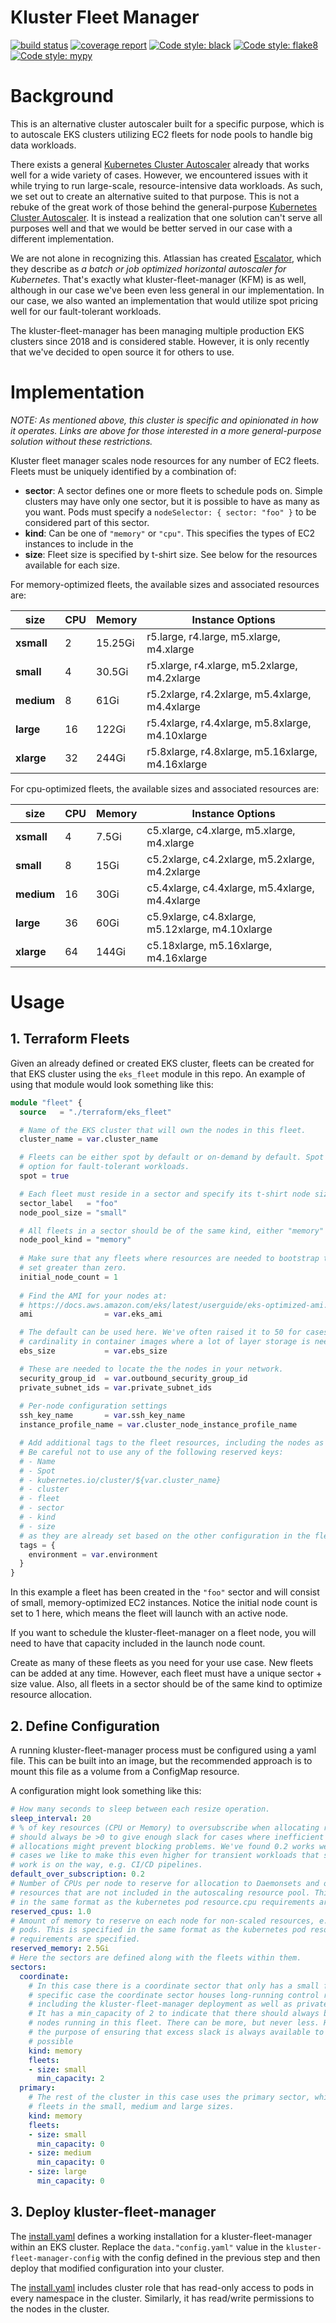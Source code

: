 # Kluster Fleet Manager

[![build status](https://gitlab.com/rocket-boosters/kluster-fleet-manager/badges/main/pipeline.svg)](https://gitlab.com//rocket-boosters/kluster-fleet-manager/commits/main)
[![coverage report](https://gitlab.com//rocket-boosters/kluster-fleet-manager/badges/main/coverage.svg)](https://gitlab.com//rocket-boosters/kluster-fleet-manager/commits/main)
[![Code style: black](https://img.shields.io/badge/code%20style-black-000000.svg)](https://github.com/psf/black)
[![Code style: flake8](https://img.shields.io/badge/code%20style-flake8-white)](https://gitlab.com/pycqa/flake8)
[![Code style: mypy](https://img.shields.io/badge/code%20style-mypy-white)](http://mypy-lang.org/)

# Background

This is an alternative cluster autoscaler built for a specific purpose, which is to
autoscale EKS clusters utilizing EC2 fleets for node pools to handle big data workloads.

There exists a general
[Kubernetes Cluster Autoscaler](https://github.com/kubernetes/autoscaler/tree/master/cluster-autoscaler)
already that works well for a wide variety of cases. However, we encountered issues with
it while trying to run large-scale, resource-intensive data workloads. As such, we set
out to create an alternative suited to that purpose. This is not a rebuke of the great
work of those behind the general-purpose
[Kubernetes Cluster Autoscaler](https://github.com/kubernetes/autoscaler/tree/master/cluster-autoscaler).
It is instead a realization that one solution can't serve all purposes well and that we
would be better served in our case with a different implementation.

We are not alone in recognizing this. Atlassian has created
[Escalator](https://github.com/atlassian/escalator), which they describe as *a batch or 
job optimized horizontal autoscaler for Kubernetes*. That's exactly what
kluster-fleet-manager (KFM) is as well, although in our case we've been even less
general in our implementation. In our case, we also wanted an implementation that would
utilize spot pricing well for our fault-tolerant workloads.

The kluster-fleet-manager has been managing multiple production EKS clusters since 2018
and is considered stable. However, it is only recently that we've decided to open source
it for others to use.

# Implementation

*NOTE: As mentioned above, this cluster is specific and opinionated in how it operates.
Links are above for those interested in a more general-purpose solution without these
restrictions.*

Kluster fleet manager scales node resources for any number of EC2 fleets. Fleets must
be uniquely identified by a combination of:

- **sector**: A sector defines one or more fleets to schedule pods on. Simple clusters
  may have only one sector, but it is possible to have as many as you want. Pods must
  specify a `nodeSelector: { sector: "foo" }` to be considered part of this sector.
- **kind**: Can be one of `"memory"` or `"cpu"`. This specifies the types of EC2
  instances to include in the 
- **size**: Fleet size is specified by t-shirt size. See below for the resources
  available for each size.

For memory-optimized fleets, the available sizes and associated resources are:

|  size        |  CPU  |  Memory  |  Instance Options                                 |
|--------------|-------|----------|---------------------------------------------------|
|  **xsmall**  | 2     | 15.25Gi  | r5.large, r4.large, m5.xlarge, m4.xlarge          |
| **small**    | 4     | 30.5Gi   | r5.xlarge, r4.xlarge, m5.2xlarge, m4.2xlarge      |
| **medium**   | 8     | 61Gi     | r5.2xlarge, r4.2xlarge, m5.4xlarge, m4.4xlarge    |
| **large**    | 16    | 122Gi    | r5.4xlarge, r4.4xlarge, m5.8xlarge, m4.10xlarge   |
| **xlarge**   | 32    | 244Gi    | r5.8xlarge, r4.8xlarge, m5.16xlarge, m4.16xlarge  |

For cpu-optimized fleets, the available sizes and associated resources are:

|  size        |  CPU  |  Memory  |  Instance Options                                 |
|--------------|-------|----------|---------------------------------------------------|
| **xsmall**   | 4     | 7.5Gi    | c5.xlarge, c4.xlarge, m5.xlarge, m4.xlarge        |
| **small**    | 8     | 15Gi     | c5.2xlarge, c4.2xlarge, m5.2xlarge, m4.2xlarge    |
| **medium**   | 16    | 30Gi     | c5.4xlarge, c4.4xlarge, m5.4xlarge, m4.4xlarge    |
| **large**    | 36    | 60Gi     | c5.9xlarge, c4.8xlarge, m5.12xlarge, m4.10xlarge  |
| **xlarge**   | 64    | 144Gi    | c5.18xlarge, m5.16xlarge, m4.16xlarge             |

# Usage

## 1. Terraform Fleets

Given an already defined or created EKS cluster, fleets can be created for that EKS
cluster using the `eks_fleet` module in this repo. An example of using that module
would look something like this:

```terraform
module "fleet" {
  source   = "./terraform/eks_fleet"

  # Name of the EKS cluster that will own the nodes in this fleet.
  cluster_name = var.cluster_name

  # Fleets can be either spot by default or on-demand by default. Spot nodes are a great
  # option for fault-tolerant workloads.
  spot = true

  # Each fleet must reside in a sector and specify its t-shirt node size.
  sector_label   = "foo"
  node_pool_size = "small"

  # All fleets in a sector should be of the same kind, either "memory" or "cpu".
  node_pool_kind = "memory"
  
  # Make sure that any fleets where resources are needed to bootstrap the cluster are
  # set greater than zero.
  initial_node_count = 1
  
  # Find the AMI for your nodes at:
  # https://docs.aws.amazon.com/eks/latest/userguide/eks-optimized-ami.html
  ami                = var.eks_ami

  # The default can be used here. We've often raised it to 50 for cases with high
  # cardinality in container images where a lot of layer storage is needed. 
  ebs_size           = var.ebs_size

  # These are needed to locate the the nodes in your network.
  security_group_id  = var.outbound_security_group_id
  private_subnet_ids = var.private_subnet_ids
  
  # Per-node configuration settings
  ssh_key_name       = var.ssh_key_name
  instance_profile_name = var.cluster_node_instance_profile_name

  # Add additional tags to the fleet resources, including the nodes as EC2 tags.
  # Be careful not to use any of the following reserved keys:
  # - Name
  # - Spot
  # - kubernetes.io/cluster/${var.cluster_name}
  # - cluster
  # - fleet
  # - sector
  # - kind
  # - size
  # as they are already set based on the other configuration in the fleet.
  tags = {
    environment = var.environment
  }
}
```

In this example a fleet has been created in the `"foo"` sector and will consist of
small, memory-optimized EC2 instances. Notice the initial node count is set to 1 here,
which means the fleet will launch with an active node.

If you want to schedule the kluster-fleet-manager on a fleet node, you will need to have
that capacity included in the launch node count.

Create as many of these fleets as you need for your use case. New fleets can be added
at any time. However, each fleet must have a unique sector + size value. Also, all
fleets in a sector should be of the same kind to optimize resource allocation.

## 2. Define Configuration

A running kluster-fleet-manager process must be configured using a yaml file. This
can be built into an image, but the recommended approach is to mount this file as a
volume from a ConfigMap resource.

A configuration might look something like this:

```yaml
# How many seconds to sleep between each resize operation.
sleep_interval: 20
# % of key resources (CPU or Memory) to oversubscribe when allocating resources. This
# should always be >0 to give enough slack for cases where inefficient kube system
# allocations might prevent blocking problems. We've found 0.2 works well, but in some
# cases we like to make this even higher for transient workloads that suggest additional
# work is on the way, e.g. CI/CD pipelines.
default_over_subscription: 0.2
# Number of CPUs per node to reserve for allocation to Daemonsets and other per-node
# resources that are not included in the autoscaling resource pool. This is specified
# in the same format as the kubernetes pod resource.cpu requirements are specified.
reserved_cpus: 1.0
# Amount of memory to reserve on each node for non-scaled resources, e.g. Daemonset
# pods. This is specified in the same format as the kubernetes pod resource.memory
# requirements are specified.
reserved_memory: 2.5Gi
# Here the sectors are defined along with the fleets within them.
sectors:
  coordinate:
    # In this case there is a coordinate sector that only has a small fleet. In this
    # specific case the coordinate sector houses long-running control resources,
    # including the kluster-fleet-manager deployment as well as private CI runners. 
    # It has a min_capacity of 2 to indicate that there should always be at least two
    # nodes running in this fleet. There can be more, but never less. Here that serves
    # the purpose of ensuring that excess slack is always available to reduce any
    # possible
    kind: memory
    fleets:
    - size: small
      min_capacity: 2
  primary:
    # The rest of the cluster in this case uses the primary sector, which has three
    # fleets in the small, medium and large sizes.
    kind: memory
    fleets:
    - size: small
      min_capacity: 0
    - size: medium
      min_capacity: 0
    - size: large
      min_capacity: 0
```

## 3. Deploy kluster-fleet-manager

The [install.yaml](install.yaml) defines a working installation for a
kluster-fleet-manager within an EKS cluster. Replace the `data."config.yaml"` value
in the `kluster-fleet-manager-config` with the config defined in the previous step
and then deploy that modified configuration into your cluster.

The [install.yaml](install.yaml) includes cluster role that has read-only access to pods
in every namespace in the cluster. Similarly, it has read/write permissions to the nodes
in the cluster.
